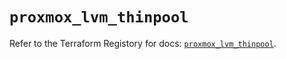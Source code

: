 # `proxmox_lvm_thinpool`

Refer to the Terraform Registory for docs: [`proxmox_lvm_thinpool`](https://www.terraform.io/docs/providers/proxmox/r/lvm_thinpool).
